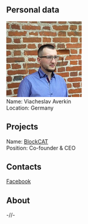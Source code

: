## Personal data
![viacheslav averkin photo](photo/viacheslav_averkin.jpg)  
Name:   Viacheslav Averkin  
Location: Germany 
## Projects 
Name: [BlockCAT](../projects/blockcat.md)  
Position: Co-founder & CEO
## Contacts   
[Facebook](https://www.facebook.com/profile.php?id=100001171221734)
## About
-//-
